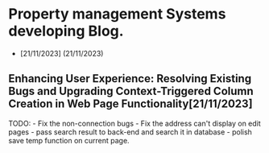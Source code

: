 # Property management Systems developing Blog. 


*  [21/11/2023] (21/11/2023)


## Enhancing User Experience: Resolving Existing Bugs and Upgrading Context-Triggered Column Creation in Web Page Functionality[21/11/2023]

TODO: 
    - Fix the non-connection bugs
    - Fix the address can't display on edit pages
    - pass search result to back-end and search it in database
    - polish save temp function on current page. 
  

